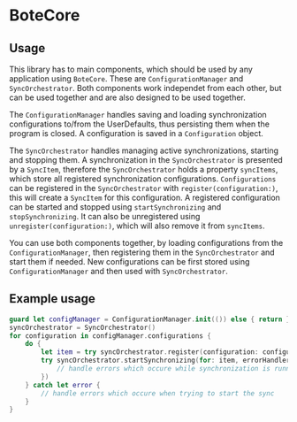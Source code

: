 # BoteCore



## Usage

This library has to main components, which should be used by any application using `BoteCore`. These are `ConfigurationManager` and `SyncOrchestrator`. Both components work independet from each other, but can be used together and are also designed to be used together.

The `ConfigurationManager` handles saving and loading synchronization configurations to/from the UserDefaults, thus persisting them when the program is closed. A configuration is saved in a `Configuration` object.

The `SyncOrchestrator` handles managing active synchronizations, starting and stopping them. A synchronization in the `SyncOrchestrator` is presented by a `SyncItem`, therefore the `SyncOrchestrator` holds a property `syncItems`, which store all registered synchronization configurations. `Configurations` can be registered in the `SyncOrchestrator` with `register(configuration:)`, this will create a `SyncItem` for this configuration. A registered configuration can be started and stopped using `startSynchronizing` and `stopSynchronizing`.  It can also be unregistered using `unregister(configuration:)`, which will also remove it from `syncItems`.

You can use both components together, by loading configurations from the `ConfigurationManager`, then registering them in the `SyncOrchestrator` and start them if needed. New configurations can be first stored using `ConfigurationManager` and then used with `SyncOrchestrator`.



## Example usage
```swift
guard let configManager = ConfigurationManager.init(()) else { return }
syncOrchestrator = SyncOrchestrator()
for configuration in configManager.configurations {
    do {
        let item = try syncOrchestrator.register(configuration: configuration)
        try syncOrchestrator.startSynchronizing(for: item, errorHandler: { (item, error) in
            // handle errors which occure while synchronization is running
        })
    } catch let error {
        // handle errors which occure when trying to start the sync
    }
}
```
